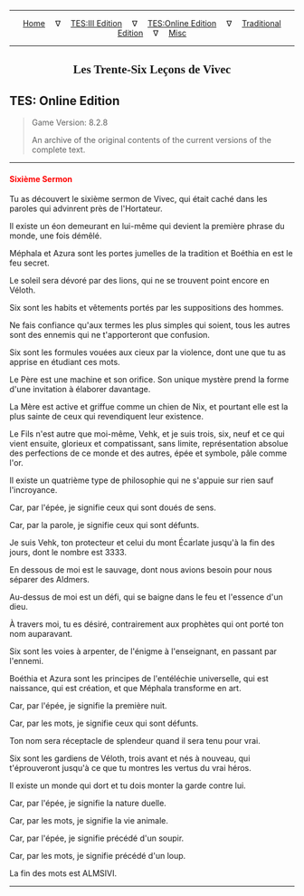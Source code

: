 
---

<!-- Jekyll Page Links -->

<center>
<a href="../../../../index.html">Home</a>
&emsp;&nabla;&emsp;
<a href="../../../index-tes3.html">TES:III Edition</a>
&emsp;&nabla;&emsp;
<a href="../../../index-teso.html">TES:Online Edition</a>
&emsp;&nabla;&emsp;
<a href="../../../index-traditional.html">Traditional Edition</a>
&emsp;&nabla;&emsp;
<a href="../../../index-misc.html">Misc</a>
</center>

<!-- Markdown Body Below: -->

---

<center>
<h2><span style="font-family:Georgia">Les Trente-Six Leçons de Vivec</span></h2>
</center>

## TES: Online Edition

> Game Version: 8.2.8
>
> An archive of the original contents of the current versions of the complete text.

---

#### <span style="color:red">Sixième Sermon</span>

Tu as découvert le sixième sermon de Vivec, qui était caché dans les paroles qui advinrent près de l'Hortateur.

Il existe un éon demeurant en lui-même qui devient la première phrase du monde, une fois démêlé.

Méphala et Azura sont les portes jumelles de la tradition et Boéthia en est le feu secret.

Le soleil sera dévoré par des lions, qui ne se trouvent point encore en Véloth.

Six sont les habits et vêtements portés par les suppositions des hommes.

Ne fais confiance qu'aux termes les plus simples qui soient, tous les autres sont des ennemis qui ne t'apporteront que confusion.

Six sont les formules vouées aux cieux par la violence, dont une que tu as apprise en étudiant ces mots.

Le Père est une machine et son orifice. Son unique mystère prend la forme d'une invitation à élaborer davantage.

La Mère est active et griffue comme un chien de Nix, et pourtant elle est la plus sainte de ceux qui revendiquent leur existence.

Le Fils n'est autre que moi-même, Vehk, et je suis trois, six, neuf et ce qui vient ensuite, glorieux et compatissant, sans limite, représentation absolue des perfections de ce monde et des autres, épée et symbole, pâle comme l'or.

Il existe un quatrième type de philosophie qui ne s'appuie sur rien sauf l'incroyance.

Car, par l'épée, je signifie ceux qui sont doués de sens.

Car, par la parole, je signifie ceux qui sont défunts.

Je suis Vehk, ton protecteur et celui du mont Écarlate jusqu'à la fin des jours, dont le nombre est 3333.

En dessous de moi est le sauvage, dont nous avions besoin pour nous séparer des Aldmers.

Au-dessus de moi est un défi, qui se baigne dans le feu et l'essence d'un dieu.

À travers moi, tu es désiré, contrairement aux prophètes qui ont porté ton nom auparavant.

Six sont les voies à arpenter, de l'énigme à l'enseignant, en passant par l'ennemi.

Boéthia et Azura sont les principes de l'entéléchie universelle, qui est naissance, qui est création, et que Méphala transforme en art.

Car, par l'épée, je signifie la première nuit.

Car, par les mots, je signifie ceux qui sont défunts.

Ton nom sera réceptacle de splendeur quand il sera tenu pour vrai.

Six sont les gardiens de Véloth, trois avant et nés à nouveau, qui t'éprouveront jusqu'à ce que tu montres les vertus du vrai héros.

Il existe un monde qui dort et tu dois monter la garde contre lui.

Car, par l'épée, je signifie la nature duelle.

Car, par les mots, je signifie la vie animale.

Car, par l'épée, je signifie précédé d'un soupir.

Car, par les mots, je signifie précédé d'un loup.

La fin des mots est ALMSIVI.

---
